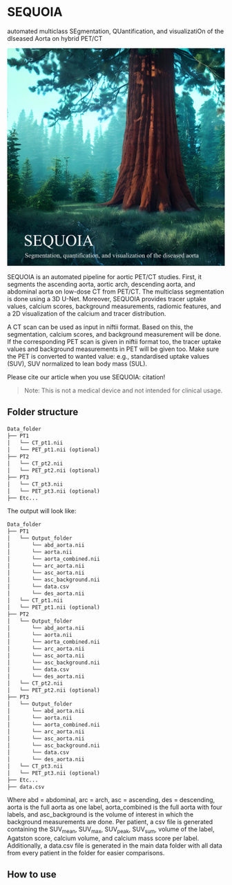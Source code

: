 # SEQUOIA
automated multiclass SEgmentation, QUantification, and visualizatiOn of the dIseased Aorta on hybrid PET/CT

<img src="Images/SEQUOIA_logo.jpg" width="720"/>

SEQUOIA is an automated pipeline for aortic PET/CT studies. First, it segments the ascending aorta, aortic arch, descending aorta, and abdominal aorta on low-dose CT from PET/CT. The multiclass segmentation is done using a 3D U-Net. Moreover, SEQUOIA provides tracer uptake values, calcium scores, background measurements, radiomic features, and a 2D visualization of the calcium and tracer distribution.

A CT scan can be used as input in niftii format. Based on this, the segmentation, calcium scores, and background measurement will be done. If the corresponding PET scan is given in niftii format too, the tracer uptake values and background measurements in PET will be given too. Make sure the PET is converted to wanted value: e.g., standardised uptake values (SUV), SUV normalized to lean body mass (SUL).

Please cite our article when you use SEQUOIA:
citation!

> Note: This is not a medical device and not intended for clinical usage. 

## Folder structure

```
Data_folder
├── PT1
│   └── CT_pt1.nii
│   └── PET_pt1.nii (optional)
├── PT2
│   └── CT_pt2.nii
│   └── PET_pt2.nii (optional)
├── PT3
│   └── CT_pt3.nii
│   └── PET_pt3.nii (optional)
├── Etc...
```

The output will look like:
```
Data_folder
├── PT1
│   └── Output_folder
│       └── abd_aorta.nii
│       └── aorta.nii
│       └── aorta_combined.nii
│       └── arc_aorta.nii
│       └── asc_aorta.nii
│       └── asc_background.nii
│       └── data.csv
│       └── des_aorta.nii
│   └── CT_pt1.nii
│   └── PET_pt1.nii (optional)
├── PT2
│   └── Output_folder
│       └── abd_aorta.nii
│       └── aorta.nii
│       └── aorta_combined.nii
│       └── arc_aorta.nii
│       └── asc_aorta.nii
│       └── asc_background.nii
│       └── data.csv
│       └── des_aorta.nii
│   └── CT_pt2.nii
│   └── PET_pt2.nii (optional)
├── PT3
│   └── Output_folder
│       └── abd_aorta.nii
│       └── aorta.nii
│       └── aorta_combined.nii
│       └── arc_aorta.nii
│       └── asc_aorta.nii
│       └── asc_background.nii
│       └── data.csv
│       └── des_aorta.nii
│   └── CT_pt3.nii
│   └── PET_pt3.nii (optional)
├── Etc...
├── data.csv
```
Where abd = abdominal, arc = arch, asc = ascending, des = descending, aorta is the full aorta as one label, aorta_combined is the full aorta with four labels, and asc_background is the volume of interest in which the background measurements are done.
Per patient, a csv file is generated containing the SUV<sub>mean</sub>, SUV<sub>max</sub>, SUV<sub>peak</sub>, SUV<sub>sum</sub>, volume of the label, Agatston score, calcium volume, and calcium mass score per label.
Additionally, a data.csv file is generated in the main data folder with all data from every patient in the folder for easier comparisons.


## How to use
